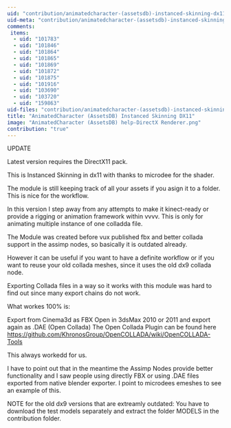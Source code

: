 ```yaml
---
uid: "contribution/animatedcharacter-(assetsdb)-instanced-skinning-dx11"
uid-meta: "contribution/animatedcharacter-(assetsdb)-instanced-skinning-dx11-meta"
comments: 
 items: 
  - uid: "101783"
  - uid: "101846"
  - uid: "101864"
  - uid: "101865"
  - uid: "101869"
  - uid: "101872"
  - uid: "101875"
  - uid: "101916"
  - uid: "103690"
  - uid: "103720"
  - uid: "159863"
uid-files: "contribution/animatedcharacter-(assetsdb)-instanced-skinning-dx11-files"
title: "AnimatedCharacter (AssetsDB) Instanced Skinning DX11"
image: "AnimatedCharacter (AssetsDB) help-DirectX Renderer.png"
contribution: "true"
---
```


UPDATE

Latest version requires the DirectX11 pack.

This is Instanced Skinning in dx11 with thanks to microdee for the shader.

The module is still keeping track of all your assets if you asign it to a folder. This is nice for the workflow.

In this version I step away from any attempts to make it kinect-ready or provide a rigging or animation framework within vvvv.
This is only for animating multiple instance of one colladda file.

The Module was created before vux published fbx and better collada support in the assimp nodes, so basically it is outdated already.

However it can be useful if you want to have a definite workflow or if you want to reuse your old collada meshes, since it uses the old dx9 collada node.

Exporting Collada files in a way so it works with this module was hard to find out since many export chains do not work.

What workes 100% is:

Export from Cinema3d as FBX
Open in 3dsMax 2010 or 2011 and export again as .DAE (Open Collada)
The Open Collada Plugin can be found here https://github.com/KhronosGroup/OpenCOLLADA/wiki/OpenCOLLADA-Tools

This always workedd for us.

I have to point out that in the meantime the Assimp Nodes provide better functionality and I saw people using directly FBX or using .DAE files exported from native blender exporter. I point to microdees emeshes to see an example of this.



NOTE for the old dx9 versions that are extreamly outdated: You have to download the test models separately and extract the folder MODELS in the contribution folder.




